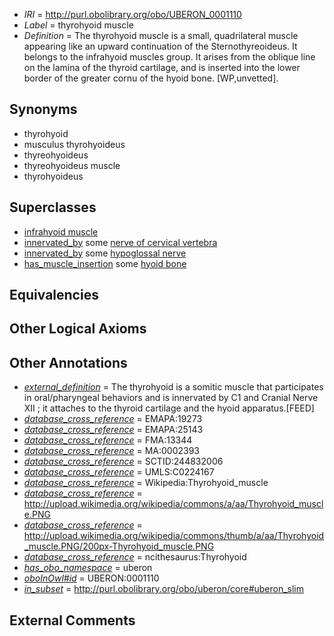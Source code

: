  * *IRI* = http://purl.obolibrary.org/obo/UBERON_0001110
 * *Label* = thyrohyoid muscle
 * *Definition* = The thyrohyoid muscle is a small, quadrilateral muscle appearing like an upward continuation of the Sternothyreoideus. It belongs to the infrahyoid muscles group. It arises from the oblique line on the lamina of the thyroid cartilage, and is inserted into the lower border of the greater cornu of the hyoid bone. [WP,unvetted].

## Synonyms

 * thyrohyoid
 * musculus thyrohyoideus
 * thyreohyoideus
 * thyreohyoideus muscle
 * thyrohyoideus

## Superclasses

 * [infrahyoid muscle](../../UBERON/23/UBERON_0008523.md)
 * [innervated_by](../../RO/05/RO_0002005.md) some [nerve of cervical vertebra](../../UBERON/62/UBERON_0000962.md)
 * [innervated_by](../../RO/05/RO_0002005.md) some [hypoglossal nerve](../../UBERON/50/UBERON_0001650.md)
 * [has_muscle_insertion](../../RO/73/RO_0002373.md) some [hyoid bone](../../UBERON/85/UBERON_0001685.md)

## Equivalencies


## Other Logical Axioms


## Other Annotations

 * *[external_definition](../../UBPROP/01/UBPROP_0000001.md)* = The thyrohyoid is a somitic muscle that participates in oral/pharyngeal behaviors and is innervated by C1 and Cranial Nerve XII ; it attaches to the thyroid cartilage and the hyoid apparatus.[FEED]
 * *[database_cross_reference](../../ef/oboInOwl#hasDbXref.md)* = EMAPA:19273
 * *[database_cross_reference](../../ef/oboInOwl#hasDbXref.md)* = EMAPA:25143
 * *[database_cross_reference](../../ef/oboInOwl#hasDbXref.md)* = FMA:13344
 * *[database_cross_reference](../../ef/oboInOwl#hasDbXref.md)* = MA:0002393
 * *[database_cross_reference](../../ef/oboInOwl#hasDbXref.md)* = SCTID:244832006
 * *[database_cross_reference](../../ef/oboInOwl#hasDbXref.md)* = UMLS:C0224167
 * *[database_cross_reference](../../ef/oboInOwl#hasDbXref.md)* = Wikipedia:Thyrohyoid_muscle
 * *[database_cross_reference](../../ef/oboInOwl#hasDbXref.md)* = http://upload.wikimedia.org/wikipedia/commons/a/aa/Thyrohyoid_muscle.PNG
 * *[database_cross_reference](../../ef/oboInOwl#hasDbXref.md)* = http://upload.wikimedia.org/wikipedia/commons/thumb/a/aa/Thyrohyoid_muscle.PNG/200px-Thyrohyoid_muscle.PNG
 * *[database_cross_reference](../../ef/oboInOwl#hasDbXref.md)* = ncithesaurus:Thyrohyoid
 * *[has_obo_namespace](../../ce/oboInOwl#hasOBONamespace.md)* = uberon
 * *[oboInOwl#id](../../id/oboInOwl#id.md)* = UBERON:0001110
 * *[in_subset](../../et/oboInOwl#inSubset.md)* = http://purl.obolibrary.org/obo/uberon/core#uberon_slim

## External Comments

